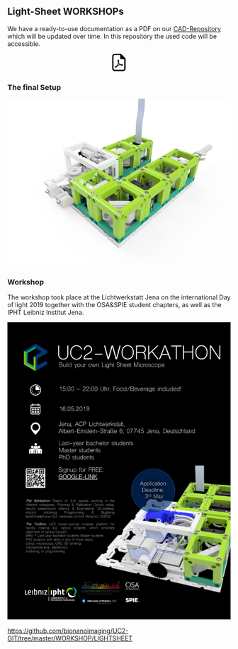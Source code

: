 ## Light-Sheet WORKSHOPs 
We have a ready-to-use documentation as a PDF on our [CAD-Repository](https://github.com/bionanoimaging/UC2-GIT/WORKSHOP/LIGHTSHEET/UC2_WORKSHOP_Lightsheet_Microscope_v0_english.pdf) which will be updated over time. In this repository the used code will be accessible.

<p align="center">
<img src="./IMAGES/PDFico.png" width="40">
<href = "UC2_WORKSHOP_Lightsheet_Microscope_v0_english.pdf">
</p>

### The final Setup

<p align="center">
<img src="./IMAGES/Assembly_simple_Lightsheet_v1.png" width="800">
</p>

### Workshop
The workshop took place at the Lichtwerkstatt Jena on the international Day of light 2019 together with the OSA&SPIE student chapters, as well as the IPHT Leibniz Institut Jena. 

<p align="center">
<img src="./IMAGES/Folie1.png" width="800">
</p>

https://github.com/bionanoimaging/UC2-GIT/tree/master/WORKSHOP/LIGHTSHEET
